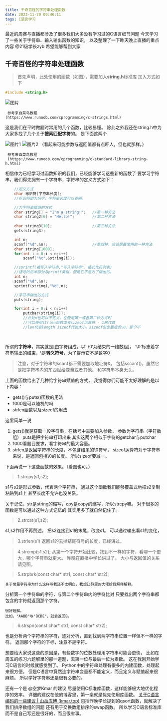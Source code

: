 ```yaml
---
title: 千奇百怪的字符串处理函数
date: 2023-11-20 09:46:11
tags: C语言学习
---
```

最近的周赛与直播都涉及了很多我们大多没有学习过的C语言细节问题
今天学习了一些关于字符串、输入输出函数的知识，
以及整理了一下昨天晚上直播的重点内容 @21级学长zyb
希望能够帮到大家

## 千奇百怪的字符串处理函数

>首先声明，此处使用的函数（如图），需要加入**string.h**标准库
>加入方式如下

```C
#include <string.h>
```

![图片](1.png)

	 参考来自菜鸟教程
	(https://www.runoob.com/cprogramming/c-strings.html)

这是我们在平时做题时常用的几个函数，比较易懂。
除此之外我还在string.h中为大家多找了几个关于**搜索匹配字符**的。
是下面这两个

![图片1](2.png)
![图片2](3.png)
（看起来可能参数与返回值都有点吓人，但也就那样。）

	 参考来自菜鸟教程
	 (https://www.runoob.com/cprogramming/c-standard-library-string-h.html)

相信作为已经学习过函数知识的我们，已经能够学习这些新的函数了
要学习字符串，我们得先拥有一个字符串，字符串的定义方式如下：

```C
	//定义方式
	char 标识符[字符串长度];
	//标识符即为名字，字符串长度可以省略。

	//为字符串赋值的方式
	char string[] = "I'm a string!";   //第一种方法
	char string2[6] = "Hello!";        //第二种方法
	
	char string3[10];                  //第三种方法
	gets(string3);

	int n;
	scanf("%d",&n);                    //第四种，应该是最常用的一种方法
	char string[1000];
	for(int i = 0;i < n;i++)
		scanf("%c",&string[i]);

	//sprintf(被写入字符串,"写入字符串"，格式化符列表)
	//括号的后半部分与printf类似，但是它不是为了输出的。
	int n;
	scanf("%d",&n);
	sprintf(string1,"%d",n);

	//字符串输出的方式
	puts(string);

	for(int i = 0;i < n;i++)
		putchar(string[i]);
		//此处n也可以不定义，在使用第一或者第二种方式时
		//可以使用strlen函数或者sizeof运算符 - 1来代替
		//len代表length sizeof代表大小，sizeof包含最后的\0，那个不

	
```

所谓的**字符串**，其实就是[由字符组成，以’ \\0‘为结束的一维数组]。
’\\0'标志着字符串输出的结束，\是**转义符号**，为了提示它不是数字0

>注意，对于字符串的scanf都不需要加取地址符&。
>包括sscanf()，虽然它是把字符串内的东西赋给变量或者其他。
>和字符串本身无关。

上面的函数给出了几种给字符串赋值的方式，
我觉得你们可能不太好理解的是以下内容：
+ gets()与puts()函数的用法
+ 1000是可以随机的吗
+ strlen函数以及sizeof的用法

这里简单一说
1. gets()就是获取一段字符串，在括号中需要加入参数，
	参数为字符串（字符数组）
	puts是把字符串打印出来
	其实这两个相似于字符的getchar与putchar
2. 1000看题目要求，看字符串的最大容量。
3. strlen是返回字符串的长度，不包含结尾的\\0符号，
	sizeof运算符对于字符串来说，是返回包括\\0的长度。
	所以sizeof要减一。

下面再说一下这些函数的效果。（看图也可。）

> 1.strcpy(s1,s2);

s1与s2是形式参数，代表两个字符串，
通过这个函数我们能够覆盖式地把s2复制粘贴到s1上
甚至长度不允许也没关系。

关于记忆，str是string的缩写，cpy是copy的缩写，所以strcpy嘛。
对于很多的函数是可以通过这种方式记忆的
其实用多了就自然记住了。

> 2.strcat(s1,s2);

s1,s2作用不再赘述。
把s2连接到s1的末尾，改变s1。
可以通过输出看s1的变化，

> 3.strlen(s1)
> 返回s1的去掉结尾符号的长度，已经讲过。

> 4.strcmp(s1,s2);
> 从第一个字符开始比较，找到不一样的字符，看哪一个更大，哪个字符串就更大。
> 昨晚在直播中学长讲过了。
> 大小与返回值的关系请见图。

> 5.strpbrk(const char* str1, const char* str2);

	关于常量字符串为什么这样写我还不太明白，我想让群里的大佬给我解释解释。

分析第一个字符串的字符，与第二个字符串内的字符比对
只要找出两个字符串都包含的字符就返回那个字符。

	很好理解。
	比如，"AABB"与"BCDE"，就会返回B。

> 6.strspn(const char* str1, const char* str2);

也是分析两个字符串的字符，逐对分析，直到找到两字符串位置一样但不一样的字符。
返回那个字符的下标，注意不是字符。

想要给大家说这些的原因是，有些数字的位数处理用字符串可能会更快，
比如在周五的练习六题解里的那一道题，去第一位与最后一位为素数。
这在我刚开始学习C语言的时候就感觉到了。
Python中的字符串处理有很多的内建函数，处理起来很方便。
但是C语言中竟然连字符串变量都不能定义，而且定义与赋值起来很麻烦。
所以学好字符串还是很有必要的。

还有一个是 @空梦Kmar 的建议
尽量使用C标准库函数，这样能够极大地优化程序的效率。
详细的建议在他的博客里，第一条就是优先使用库函数。
[关于C语言编码的一些建议 | 山岳库博 (kmar.top)](https://kmar.top/posts/51979312/)
包括昨晚学长提到的qsort函数，就解决了我们排序数组的问题
还有用于交换数组排序的swap函数。
所以学习C语言标准库而不是自己写还是很好的，而且很省事。


